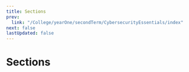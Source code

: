 ```yaml
---
title: Sections
prev:
  link: "/College/yearOne/secondTerm/CybersecurityEssentials/index"
next: false
lastUpdated: false
---
```


# Sections
